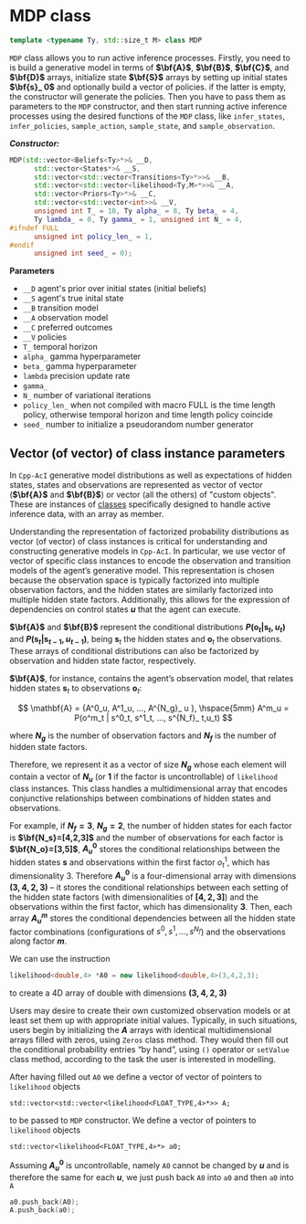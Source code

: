 # MDP class
```c++
template <typename Ty, std::size_t M> class MDP
```

`MDP` class allows you to run active inference processes. Firstly, you need to is build a generative model in terms of **$\bf{A}$**, **$\bf{B}$**, **$\bf{C}$**, and **$\bf{D}$** arrays, initialize state **$\bf{S}$** arrays by setting up initial states **$\bf{s}_ 0$** and optionally build a vector of policies. if the latter is empty, the constructor will generate the policies. Then you have to pass them as parameters to the `MDP` constructor, and then start running active inference processes using the desired functions of the `MDP` class, like `infer_states`, `infer_policies`, `sample_action`, `sample_state`, and `sample_observation`.
 
***Constructor:***
```c++
MDP(std::vector<Beliefs<Ty>*>& __D,
      std::vector<States*>& __S,
      std::vector<std::vector<Transitions<Ty>*>>& __B,
      std::vector<std::vector<likelihood<Ty,M>*>>& __A,
      std::vector<Priors<Ty>*>& __C,
      std::vector<std::vector<int>>& __V,
      unsigned int T_ = 10, Ty alpha_ = 8, Ty beta_ = 4,
      Ty lambda_ = 0, Ty gamma_ = 1, unsigned int N_ = 4,
#ifndef FULL
      unsigned int policy_len_ = 1,
#endif
      unsigned int seed_ = 0);
```

**Parameters**
- `__D` agent's prior over initial states (initial beliefs)
- `__S` agent's true inital state
- `__B` transition model
- `__A` observation model
- `__C` preferred outcomes
- `__V` policies
- `T_` temporal horizon
- `alpha_` gamma hyperparameter
- `beta_` gamma hyperparameter
- `lambda` precision update rate
- `gamma_`
- `N_` number of variational iterations
- `policy_len_` when not compiled with macro FULL is the time length policy, otherwise temporal horizon and time length policy coincide 
- `seed_` number to initialize a pseudorandom number generator

## Vector (of vector) of class instance parameters
In `Cpp-AcI` generative model distributions as well as expectations of hidden states, states and observations are represented as vector of vector (**$\bf{A}$** and **$\bf{B}$**) or vector (all the others) of "custom objects". These are instances of [classes](custom_array_classes.md) specifically designed to handle active inference data, with an array as member. 

Understanding the representation of factorized probability distributions as vector (of vector) of class instances is critical for understanding and constructing generative models in `Cpp-AcI`. In particular, we use vector of vector of specific class instances to encode the observation and transition models of the agent’s generative model. This representation is chosen because the observation space is typically factorized into multiple observation factors, and the hidden states are similarly factorized into multiple hidden state factors. Additionally, this allows for the expression of dependencies on control states **$u$** that the agent can execute.

**$\bf{A}$** and **$\bf{B}$** represent the conditional distributions **$P(\mathbf{o}_ t|\mathbf{s}_ t, u_ t)$** and **$P(\mathbf{s}_ t|\mathbf{s}_ {t-1}, u_ {t-1})$**, being $\mathbf{s}_ t$ the hidden states and  $\mathbf{o}_ t$ the observations. These arrays of conditional distributions can also be factorized by observation and hidden state factor, respectively.

**$\bf{A}$**, for instance, contains the agent’s observation model, that relates hidden states $\mathbf{s}_t$ to observations $\mathbf{o}_t$:

$$ \mathbf{A} = {A^0_u, A^1_u, …, A^{N_g}_ u }, \hspace{5mm} A^m_u = P(o^m_t | s^0_t, s^1_t, …, s^{N_f}_ t,u_t) $$

where **$N_g$** is the number of observation factors and **$N_f$** is the number of hidden state factors.

Therefore, we represent it as a vector of size **$N_g$** whose each element will contain a vector of **$N_u$** (or **$1$** if the factor is uncontrollable) of `likelihood` class instances. This class handles a multidimensional array that encodes conjunctive relationships between combinations of hidden states and observations.

For example, if **$N_f=3$**, **$N_g=2$**, the number of hidden states for each factor is **$\bf{N_s}=[4,2,3]$** and the number of observations for each factor is **$\bf{N_o}=[3,5]$**, **$A^0_u$** stores the conditional relationships between the hidden states $\mathbf{s}$ and observations within the first factor $o^1_t$, which has dimensionality 3. Therefore **$A^0_u$** is a four-dimensional array with dimensions **$(3, 4, 2, 3)$** – it stores the conditional relationships between each setting of the hidden state factors (with dimensionalities of **$[4, 2, 3]$**) and the observations within the first factor, which has dimensionality **$3$**. Then, each array **$A^m_u$** stores the conditional dependencies between all the hidden state factor combinations (configurations of $s^0, s^1, …, s^{N_f}$) and the observations along factor **$m$**.

We can use the instruction
```c++
likelihood<double,4> *A0 = new likelihood<double,4>(3,4,2,3);
```
to create a 4D array of double with dimensions **$(3, 4, 2, 3)$**

Users may desire to create their own customized observation models or at least set them up with appropriate initial values. Typically, in such situations, users begin by initializing the **$A$** arrays with identical multidimensional arrays filled with zeros, using `Zeros` class method. They would then fill out the conditional probability entries “by hand”, using `()` operator or `setValue` class method, according to the task the user is interested in modelling.

After having filled out `A0` we define a vector of vector of pointers to `likelihood` objects 

`std::vector<std::vector<likelihood<FLOAT_TYPE,4>*>> A;`

to be passed to `MDP` constructor. We define a vector of pointers to `likelihood` objects

`std::vector<likelihood<FLOAT_TYPE,4>*> a0;`

Assuming **$A^0_u$** is uncontrollable, namely `A0` cannot be changed by **$u$** and is therefore the same for each **$u$**, we just push back  `A0` into `a0` and then `a0` into `A`

```c++
a0.push_back(A0);
A.push_back(a0);
```
